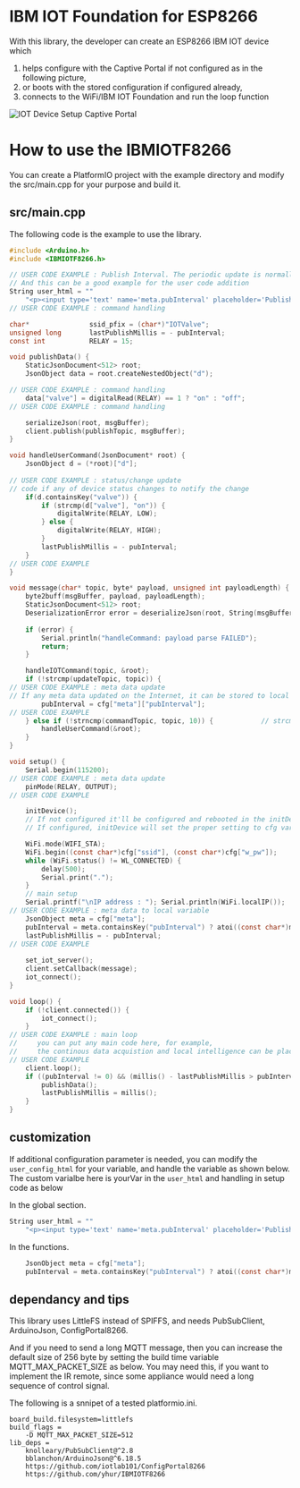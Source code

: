 # IBM IOT Foundation for ESP8266

With this library, the developer can create an ESP8266 IBM IOT device which
1. helps configure with the Captive Portal if not configured as in the following picture,
2. or boots with the stored configuration if configured already,
3. connects to the WiFi/IBM IOT Foundation and run the loop function

![IOT Device Setup Captive Portal](https://user-images.githubusercontent.com/13171662/150662713-58af1cfc-be48-457b-828a-d9c1afe0c561.jpg)

# How to use the IBMIOTF8266
You can create a PlatformIO project with the example directory and modify the src/main.cpp for your purpose and build it.

## src/main.cpp 
The following code is the example to use the library. 
```c
#include <Arduino.h>
#include <IBMIOTF8266.h>

// USER CODE EXAMPLE : Publish Interval. The periodic update is normally recommended.
// And this can be a good example for the user code addition
String user_html = ""
    "<p><input type='text' name='meta.pubInterval' placeholder='Publish Interval'>";
// USER CODE EXAMPLE : command handling

char*               ssid_pfix = (char*)"IOTValve";
unsigned long       lastPublishMillis = - pubInterval;
const int           RELAY = 15;

void publishData() {
    StaticJsonDocument<512> root;
    JsonObject data = root.createNestedObject("d");

// USER CODE EXAMPLE : command handling
    data["valve"] = digitalRead(RELAY) == 1 ? "on" : "off";
// USER CODE EXAMPLE : command handling

    serializeJson(root, msgBuffer);
    client.publish(publishTopic, msgBuffer);
}

void handleUserCommand(JsonDocument* root) {
    JsonObject d = (*root)["d"];
    
// USER CODE EXAMPLE : status/change update
// code if any of device status changes to notify the change
    if(d.containsKey("valve")) {
        if (strcmp(d["valve"], "on")) {
            digitalWrite(RELAY, LOW);
        } else {
            digitalWrite(RELAY, HIGH);
        }
        lastPublishMillis = - pubInterval;
    }
// USER CODE EXAMPLE
}

void message(char* topic, byte* payload, unsigned int payloadLength) {
    byte2buff(msgBuffer, payload, payloadLength);
    StaticJsonDocument<512> root;
    DeserializationError error = deserializeJson(root, String(msgBuffer));
  
    if (error) {
        Serial.println("handleCommand: payload parse FAILED");
        return;
    }

    handleIOTCommand(topic, &root);
    if (!strcmp(updateTopic, topic)) {
// USER CODE EXAMPLE : meta data update
// If any meta data updated on the Internet, it can be stored to local variable to use for the logic
        pubInterval = cfg["meta"]["pubInterval"];
// USER CODE EXAMPLE
    } else if (!strncmp(commandTopic, topic, 10)) {            // strcmp return 0 if both string matches
        handleUserCommand(&root);
    }
}

void setup() {
    Serial.begin(115200);
// USER CODE EXAMPLE : meta data update
    pinMode(RELAY, OUTPUT);
// USER CODE EXAMPLE

    initDevice();
    // If not configured it'll be configured and rebooted in the initDevice(),
    // If configured, initDevice will set the proper setting to cfg variable

    WiFi.mode(WIFI_STA);
    WiFi.begin((const char*)cfg["ssid"], (const char*)cfg["w_pw"]);
    while (WiFi.status() != WL_CONNECTED) {
        delay(500);
        Serial.print(".");
    }
    // main setup
    Serial.printf("\nIP address : "); Serial.println(WiFi.localIP());
// USER CODE EXAMPLE : meta data to local variable
    JsonObject meta = cfg["meta"];
    pubInterval = meta.containsKey("pubInterval") ? atoi((const char*)meta["pubInterval"]) : 0;
    lastPublishMillis = - pubInterval;
// USER CODE EXAMPLE
    
    set_iot_server();
    client.setCallback(message);
    iot_connect();
}

void loop() {
    if (!client.connected()) {
        iot_connect();
    }
// USER CODE EXAMPLE : main loop
//     you can put any main code here, for example, 
//     the continous data acquistion and local intelligence can be placed here
// USER CODE EXAMPLE
    client.loop();
    if ((pubInterval != 0) && (millis() - lastPublishMillis > pubInterval)) {
        publishData();
        lastPublishMillis = millis();
    }
}
```

## customization
If additional configuration parameter is needed, you can modify the `user_config_html` for your variable, and handle the variable as shown below. The custom varialbe here is yourVar in the `user_html` and handling in setup code as below

In the global section.
```c
String user_html = ""
    "<p><input type='text' name='meta.pubInterval' placeholder='Publish Interval'>";
```

In the functions.
```c
    JsonObject meta = cfg["meta"];
    pubInterval = meta.containsKey("pubInterval") ? atoi((const char*)meta["pubInterval"]) : 0;
```


## dependancy and tips
This library uses LittleFS instead of SPIFFS, and needs PubSubClient, ArduinoJson, ConfigPortal8266.

And if you need to send a long MQTT message, then you can increase the default size of 256 byte by setting the build time variable MQTT_MAX_PACKET_SIZE as below. You may need this, if you want to implement the IR remote, since some appliance would need a long sequence of control signal.

The following is a snnipet of a tested platformio.ini.

```
board_build.filesystem=littlefs 
build_flags = 
	-D MQTT_MAX_PACKET_SIZE=512
lib_deps = 
	knolleary/PubSubClient@^2.8
	bblanchon/ArduinoJson@^6.18.5
	https://github.com/iotlab101/ConfigPortal8266
	https://github.com/yhur/IBMIOTF8266
 ```

